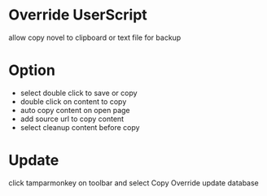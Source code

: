 # Override UserScript 
allow copy novel to clipboard or text file for backup

# Option
- select double click to save or copy
- double click on content to copy
- auto copy content on open page
- add source url to copy content
- select cleanup content before copy

# Update
click tamparmonkey on toolbar and select Copy Override update database
